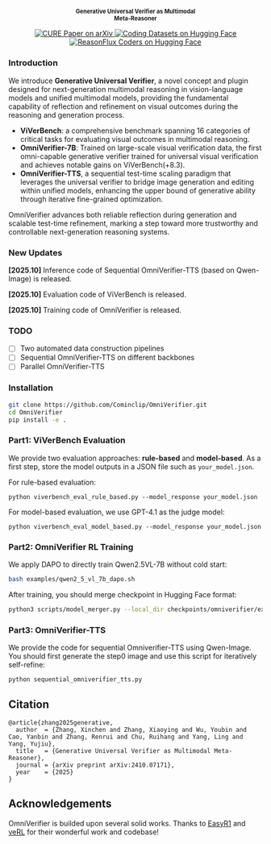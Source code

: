 <div align="center">
<h1 style="font-size: 0.8em; margin: 0.4em 0;">Generative Universal Verifier as Multimodal <br>Meta-Reasoner</h1></div>

<p align="center">
  <a href="https://arxiv.org/abs/2509.06949">
    <img
      src="https://img.shields.io/badge/Paper-Arxiv-red?logo=arxiv&logoColor=red"
      alt="CURE Paper on arXiv"
    />
  <a href="https://huggingface.co/datasets/comin/ViVerBench">
    <img 
        src="https://img.shields.io/badge/ViVerBench-Hugging%20Face%20Data-orange?logo=huggingface&logoColor=yellow" 
        alt="Coding Datasets on Hugging Face"
    />
  </a>
  <a href="https://huggingface.co/collections/Gen-Verse/trado-series-68beb6cd6a26c27cde9fe3af">
    <img 
        src="https://img.shields.io/badge/OmniVerifier%207B-Hugging%20Face%20Model-FFCC00?logo=huggingface&logoColor=yellow" 
        alt="ReasonFlux Coders on Hugging Face"
    />
  </a>
</p>
    
### Introduction

We introduce **Generative Universal Verifier**, a novel concept and plugin designed for next-generation multimodal reasoning in vision-language models and unified multimodal models, providing the fundamental capability of reflection and refinement on visual outcomes during the reasoning and generation process. 

- **ViVerBench**: a comprehensive benchmark spanning 16 categories of critical tasks for evaluating visual outcomes in multimodal reasoning. 
- **OmniVerifier-7B**: Trained on large-scale visual verification data, the first omni-capable generative verifier trained for universal visual verification and achieves notable gains on ViVerBench(+8.3). 
-  **OmniVerifier-TTS**, a sequential test-time scaling paradigm that leverages the universal verifier to bridge image generation and editing within unified models, enhancing the upper bound of generative ability through iterative fine-grained optimization. 

OmniVerifier advances both reliable reflection during generation and scalable test-time refinement, marking a step toward more trustworthy and controllable next-generation reasoning systems.

### New Updates

**[2025.10]** Inference code of Sequential OmniVerifier-TTS (based on Qwen-Image) is released.

**[2025.10]** Evaluation code of ViVerBench is released.

**[2025.10]** Training code of OmniVerifier is released.

### TODO

- [ ] Two automated data construction pipelines
- [ ] Sequential OmniVerifier-TTS on different backbones
- [ ] Parallel OmniVerifier-TTS

### Installation

```bash
git clone https://github.com/Cominclip/OmniVerifier.git
cd OmniVerifier
pip install -e .
```

### Part1: ViVerBench Evaluation

We provide two evaluation approaches: **rule-based** and **model-based**. As a first step, store the model outputs in a JSON file such as `your_model.json`.

For rule-based evaluation:

```shell
python viverbench_eval_rule_based.py --model_response your_model.json
```

For model-based evaluation, we use GPT-4.1 as the judge model:

```shell
python viverbench_eval_model_based.py --model_response your_model.json
```

### Part2: OmniVerifier RL Training

We apply DAPO to directly train Qwen2.5VL-7B without cold start:

```bash
bash examples/qwen2_5_vl_7b_dapo.sh
```

After training, you should merge checkpoint in Hugging Face format:

```bash
python3 scripts/model_merger.py --local_dir checkpoints/omniverifier/exp_name/global_step_1/actor
```

### Part3: OmniVerifier-TTS

We provide the code for sequential Omniverifier-TTS using Qwen-Image. You should first generate the step0 image and use this script for iteratively self-refine:

```shell
python sequential_omniverifier_tts.py
```

## Citation

```
@article{zhang2025generative,
  author  = {Zhang, Xinchen and Zhang, Xiaoying and Wu, Youbin and Cao, Yanbin and Zhang, Renrui and Chu, Ruihang and Yang, Ling and Yang, Yujiu},
  title   = {Generative Universal Verifier as Multimodal Meta-Reasoner},
  journal = {arXiv preprint arXiv:2410.07171},
  year    = {2025}
}
```

## Acknowledgements

OmniVerifier is builded upon several solid works. Thanks to [EasyR1](https://github.com/hiyouga/EasyR1) and [veRL](https://github.com/volcengine/verl) for their wonderful work and codebase! 
